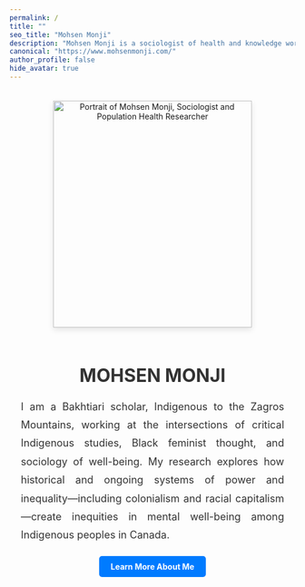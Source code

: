 ```yaml
---
permalink: /
title: ""
seo_title: "Mohsen Monji"
description: "Mohsen Monji is a sociologist of health and knowledge working at the intersections of critical Indigenous studies, Black feminist thought, and critical public health."
canonical: "https://www.mohsenmonji.com/"
author_profile: false
hide_avatar: true
---
```


<div style="text-align:center; margin-top:50px; max-width:800px; margin:auto; padding:20px;">

  <!-- Profile Image -->
  <div>
    <img src="images/mohsen-monji-profile.webp"
         alt="Portrait of Mohsen Monji, Sociologist and Population Health Researcher"
         style="width:350px; height:400px; object-fit:cover;
                box-shadow:0 4px 10px rgba(0,0,0,0.1); margin-bottom:20px;">
  </div>

  <!-- Name -->
  <h1 style="color:#333; font-size:32px; margin-bottom:10px;">MOHSEN MONJI</h1>


  <!-- Description -->
<p style="font-size:18px; color:#333; text-align:justify; line-height:1.8; margin:20px 0;">
  I am a Bakhtiari scholar, Indigenous to the Zagros Mountains, working at the
  intersections of critical Indigenous studies, Black feminist thought, and sociology
  of well-being. My research explores how historical and ongoing systems of power and inequality—including
  colonialism and racial capitalism—create inequities in mental well-being among Indigenous peoples in Canada.
</p>

<p style="font-size:18px; color:#333; text-align:justify; line-height:1.8; margin:20px 0;">
  
</p>
  

   

<!-- Button -->
  <div style="margin-bottom:20px;">
    <a href="/about-me/"
       style="display:inline-block; padding:10px 20px; background-color:#007BFF;
              color:white; text-decoration:none; border-radius:5px; font-weight:bold;">
      Learn More About Me
    </a>
  </div>


</div>